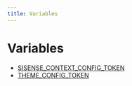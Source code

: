 ```yaml
---
title: Variables
---
```


# Variables

- [SISENSE\_CONTEXT\_CONFIG\_TOKEN](variable.SISENSE_CONTEXT_CONFIG_TOKEN.md)
- [THEME\_CONFIG\_TOKEN](variable.THEME_CONFIG_TOKEN.md)
